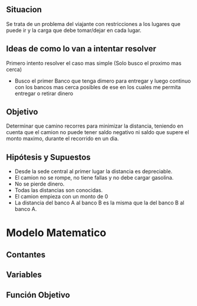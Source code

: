 ﻿## Situacion
Se trata de un problema del viajante con restricciones a los lugares que puede ir y la carga que debe tomar/dejar en cada lugar.

## Ideas de como lo van a intentar resolver
Primero intento resolver el caso mas simple (Solo busco el proximo mas cerca)
  - Busco el primer Banco que tenga dimero para entregar y luego continuo con los bancos mas cerca posibles de ese en los cuales me permita entregar o retirar dinero

## Objetivo
Determinar que camino recorres para minimizar la distancia, teniendo en cuenta que el camion no puede tener saldo negativo ni saldo que supere el monto maximo, 
durante el recorrido en un dia.

## Hipótesis y Supuestos

- Desde la sede central al primer lugar la distancia es depreciable.
- El camion no se rompe, no tiene fallas y no debe cargar gasolina.
- No se pierde dinero.
- Todas las distancias son conocidas.
- El camion empieza con un monto de 0
- La distancia del banco A al banco B es la misma que la del banco B al banco A.

# Modelo Matematico
## Contantes

## Variables

## Función Objetivo
